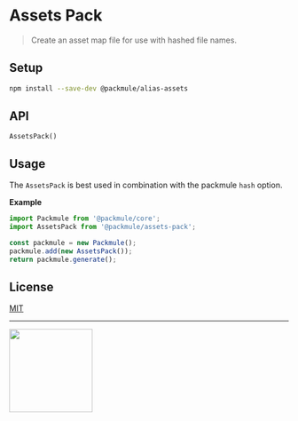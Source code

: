 # Assets Pack

> Create an asset map file for use with hashed file names.

## Setup

```bash
npm install --save-dev @packmule/alias-assets
```

## API

`AssetsPack()`

## Usage

The `AssetsPack` is best used in combination with the packmule `hash` option.

**Example**

```ts
import Packmule from '@packmule/core';
import AssetsPack from '@packmule/assets-pack';

const packmule = new Packmule();
packmule.add(new AssetsPack());
return packmule.generate();
```

## License

[MIT](https://choosealicense.com/licenses/mit/)

---

[<img src="https://www.pixelart.at/fileadmin/images/logo-new/logo.svg" width="150">](https://www.pixelart.at/)
